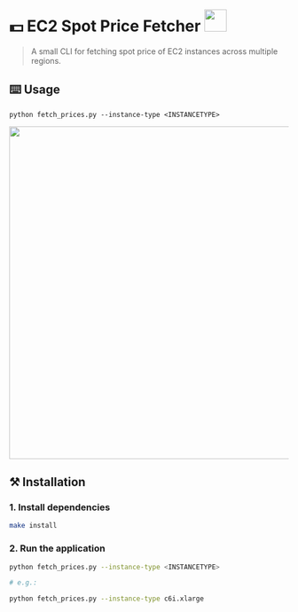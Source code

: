 # 💵 EC2 Spot Price Fetcher <img width=40px src=https://user-images.githubusercontent.com/58488209/147372034-79219d4d-78ba-4bd5-a71d-08d74372fa5e.png>  
> A small CLI for fetching spot price of EC2 instances across multiple regions.


## ⌨️ Usage
```
python fetch_prices.py --instance-type <INSTANCETYPE>
```
<img width=600px src=https://user-images.githubusercontent.com/58488209/147371984-ee4f528b-290c-4925-a9ce-816576fe559e.gif>


## ⚒️ Installation

### 1. Install dependencies
```bash
make install
```

### 2. Run the application
```bash
python fetch_prices.py --instance-type <INSTANCETYPE>

# e.g.:

python fetch_prices.py --instance-type c6i.xlarge
```

